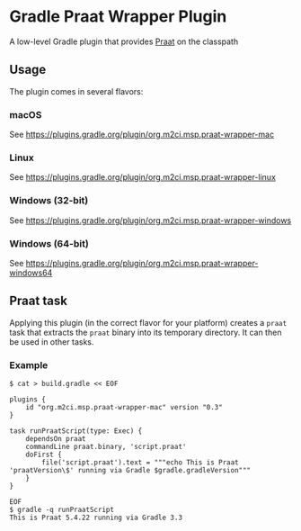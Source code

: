 Gradle Praat Wrapper Plugin
===========================

A low-level Gradle plugin that provides [Praat](http://praat.org/) on the classpath

Usage
-----

The plugin comes in several flavors:

### macOS

See https://plugins.gradle.org/plugin/org.m2ci.msp.praat-wrapper-mac

### Linux

See https://plugins.gradle.org/plugin/org.m2ci.msp.praat-wrapper-linux

### Windows (32-bit)

See https://plugins.gradle.org/plugin/org.m2ci.msp.praat-wrapper-windows

### Windows (64-bit)

See https://plugins.gradle.org/plugin/org.m2ci.msp.praat-wrapper-windows64

Praat task
----------

Applying this plugin (in the correct flavor for your platform) creates a `praat` task that extracts the `praat` binary into its temporary directory.
It can then be used in other tasks.

### Example

```
$ cat > build.gradle << EOF

plugins {
    id "org.m2ci.msp.praat-wrapper-mac" version "0.3"
}

task runPraatScript(type: Exec) {
    dependsOn praat
    commandLine praat.binary, 'script.praat'
    doFirst {
        file('script.praat').text = """echo This is Praat 'praatVersion\$' running via Gradle $gradle.gradleVersion"""
    }
}

EOF
$ gradle -q runPraatScript
This is Praat 5.4.22 running via Gradle 3.3
```
